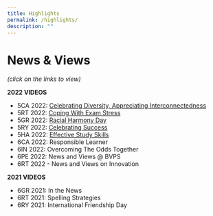 ```yaml
---
title: Highlights
permalink: /highlights/
description: ""
---
```

# **News & Views**
*(click on the links to view)*

**2022 VIDEOS** 
* 5CA 2022: [Celebrating Diversity, Appreciating Interconnectedness](https://www.youtube.com/watch?v=GUyTsQml5Ws&t=1s)
* 5RT 2022: [Coping With Exam Stress](https://www.youtube.com/watch?v=qhUZU5oJrwk&t=1s)
* 5GR 2022: [Racial Harmony Day](https://www.youtube.com/watch?v=Jf3RrSz68fw)
* 5RY 2022: [Celebrating Success](https://www.youtube.com/watch?v=NeJfcnxfrOw)
* 5HA 2022: [Effective Study Skills](https://www.youtube.com/watch?v=LnAB5296hB4&t=1s)
* 6CA 2022: Responsible Learner
* 6IN 2022: Overcoming The Odds Together
* 6PE 2022: News and Views @ BVPS
* 6RT 2022 - News and Views on Innovation


**2021 VIDEOS**
* 6GR 2021: In the News
* 6RT 2021: Spelling Strategies
* 6RY 2021: International Friendship Day